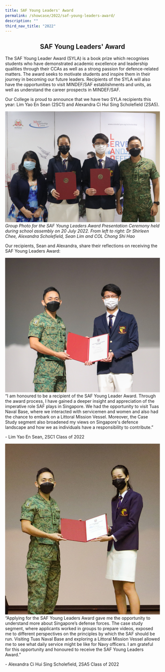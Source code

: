 ```yaml
---
title: SAF Young Leaders' Award
permalink: /showcase/2022/saf-young-leaders-award/
description: ""
third_nav_title: "2022"
---
```

## <center> SAF Young Leaders' Award </center>

The SAF Young Leader Award (SYLA) is a book prize which recognises students who have demonstrated academic excellence and leadership qualities through their CCAs as well as a strong passion for defence-related matters. The award seeks to motivate students and inspire them in their journey in becoming our future leaders. Recipients of the SYLA will also have the opportunities to visit MINDEF/SAF establishments and units, as well as understand the career prospects in MINDEF/SAF.&nbsp;

Our College is proud to announce that we have two SYLA recipients this year: Lim Yao En Sean (2SC1) and Alexandra Ci Hui Sing Scholefield (2SA5).

![](/images/SAF1.jpeg)
_Group Photo for the SAF Young Leaders Award Presentation Ceremony held during school assembly on 20 July 2022.&nbsp;From left to right: Dr Shirleen Chee, Alexandra Scholefield, Sean Lim and COL Chong Shi Hao_

  Our recipients, Sean and Alexandra, share their reflections on receiving the SAF Young Leaders Award:


![](/images/SAF2.jpeg)
“I am honoured to be a recipient of the SAF Young Leader Award. Through the award process, I have gained a deeper insight and appreciation of the imperative role SAF plays in Singapore. We had the opportunity to visit Tuas Naval Base, where we interacted with servicemen and women and also had the chance to embark on a Littoral Mission Vessel. Moreover, the Case Study segment also broadened my views on Singapore's defence landscape and how we as individuals have a responsibility to contribute.”

\- Lim Yao En Sean, 2SC1 Class of 2022

![](/images/SAF3.jpeg)
“Applying for the SAF Young Leaders Award gave me the opportunity to understand more about Singapore’s defense forces. The case study segment, where applicants worked in groups to prepare videos, exposed me to different perspectives on the principles by which the SAF should be run. Visiting Tuas Naval Base and exploring a Littoral Mission Vessel allowed me to see what daily service might be like for Navy officers. I am grateful for this opportunity and honoured to receive the SAF Young Leaders Award.”

 \- Alexandra Ci Hui Sing Scholefield, 2SA5 Class of 2022